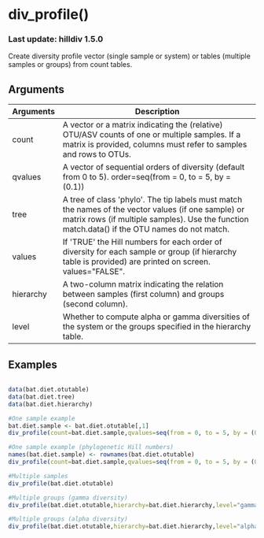# div_profile()
### Last update: hilldiv 1.5.0
Create diversity profile vector (single sample or system) or tables (multiple samples or groups) from count tables.

## Arguments
| Arguments | Description |
| ------------- | ------------- |
| count | A vector or a matrix indicating the (relative) OTU/ASV counts of one or multiple samples. If a matrix is provided, columns must refer to samples and rows to OTUs. |
| qvalues | A vector of sequential orders of diversity (default from 0 to 5). order=seq(from = 0, to = 5, by = (0.1))|
| tree | A tree of class 'phylo'. The tip labels must match the names of the vector values (if one sample) or matrix rows (if multiple samples). Use the function match.data() if the OTU names do not match. |
| values | If 'TRUE' the Hill numbers for each order of diversity for each sample or group (if hierarchy table is provided) are printed on screen. values="FALSE".  |
| hierarchy | A two-column matrix indicating the relation between samples (first column) and groups (second column).  |
| level | Whether to compute alpha or gamma diversities of the system or the groups specified in the hierarchy table.  |

## Examples
````R

data(bat.diet.otutable)
data(bat.diet.tree)
data(bat.diet.hierarchy)

#One sample example
bat.diet.sample <- bat.diet.otutable[,1]
div_profile(count=bat.diet.sample,qvalues=seq(from = 0, to = 5, by = (0.1)))

#One sample example (phylogenetic Hill numbers)
names(bat.diet.sample) <- rownames(bat.diet.otutable)
div_profile(count=bat.diet.sample,qvalues=seq(from = 0, to = 5, by = (0.1)),tree=bat.diet.tree)

#Multiple samples
div_profile(bat.diet.otutable)

#Multiple groups (gamma diversity)
div_profile(bat.diet.otutable,hierarchy=bat.diet.hierarchy,level="gamma")

#Multiple groups (alpha diversity)
div_profile(bat.diet.otutable,hierarchy=bat.diet.hierarchy,level="alpha")
````
